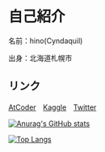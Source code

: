 # 自己紹介

名前：hino(Cyndaquil)

出身：北海道札幌市


## リンク
[AtCoder](https://atcoder.jp/users/Cyndaquil)　[Kaggle](https://www.kaggle.com/cyndaquil)　[Twitter](https://twitter.com/19Cyndaquil99)


[![Anurag's GitHub stats](https://github-readme-stats.vercel.app/api?username=Cyndaquil1999)](https://github.com/anuraghazra/github-readme-stats)

[![Top Langs](https://github-readme-stats.vercel.app/api/top-langs/?username=Cyndaquil1999)](https://github.com/anuraghazra/github-readme-stats)
